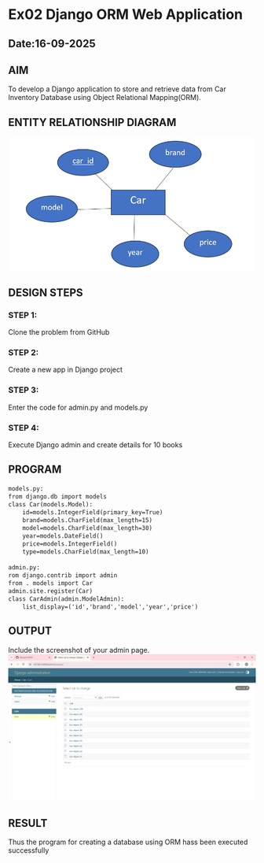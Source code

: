 # Ex02 Django ORM Web Application
## Date:16-09-2025

## AIM
To develop a Django application to store and retrieve data from Car Inventory Database using Object Relational Mapping(ORM).

## ENTITY RELATIONSHIP DIAGRAM
![alt text](<WhatsApp Image 2025-09-13 at 11.16.20_85c1185f.jpg>)


## DESIGN STEPS

### STEP 1:
Clone the problem from GitHub

### STEP 2:
Create a new app in Django project

### STEP 3:
Enter the code for admin.py and models.py

### STEP 4:
Execute Django admin and create details for 10 books

## PROGRAM
```
models.py:
from django.db import models
class Car(models.Model):
    id=models.IntegerField(primary_key=True)
    brand=models.CharField(max_length=15)
    model=models.CharField(max_length=30)
    year=models.DateField()
    price=models.IntegerField()
    type=models.CharField(max_length=10)

admin.py:
rom django.contrib import admin
from . models import Car
admin.site.register(Car)
class CarAdmin(admin.ModelAdmin):
    list_display=('id','brand','model','year','price')
```



## OUTPUT

Include the screenshot of your admin page.
![alt text](<Screenshot 2025-09-13 092129.png>)


## RESULT
Thus the program for creating a database using ORM hass been executed successfully
